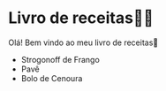 # Livro de receitas:woman_cook:

Olá! Bem vindo ao meu livro de receitas:wave:

- Strogonoff de Frango
- Pavê
- Bolo de Cenoura